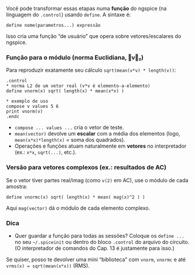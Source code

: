 Você pode transformar essas etapas numa **função** do ngspice (na linguagem do `.control`) usando `define`. A sintaxe é:

```
define nome(parametros...) expressão
```

Isso cria uma função “de usuário” que opera sobre vetores/escalares do ngspice.&#x20;

### Função para o módulo (norma Euclidiana, ‖v‖₂)

Para reproduzir exatamente seu cálculo `sqrt(mean(v*v) * length(v))`:

```spice
.control
* norma L2 de um vetor real (v*v é elemento-a-elemento)
define vnorm(x) sqrt( length(x) * mean(x*x) )

* exemplo de uso
compose v values 5 6
print vnorm(v)
.endc
```

* `compose ... values ...` cria o vetor de teste.&#x20;
* `mean(vector)` devolve um **escalar** com a média dos elementos (logo, `mean(x*x)*length(x)` = soma dos quadrados).&#x20;
* Operações e funções atuam naturalmente em **vetores** no interpretador (ex.: `x*x`, `sqrt(...)`, etc.).&#x20;

### Versão para vetores **complexos** (ex.: resultados de AC)

Se o vetor tiver partes real/imag (como `v(2)` em AC), use o módulo de cada amostra:

```spice
define vnormc(x) sqrt( length(x) * mean( mag(x)^2 ) )
```

Aqui `mag(vector)` dá o módulo de cada elemento complexo.&#x20;

### Dica

* Quer guardar a função para todas as sessões? Coloque os `define ...` no seu `~/.spiceinit` ou dentro do bloco `.control` do arquivo do circuito. (O interpretador de comandos do Cap. 13 é justamente para isso.)&#x20;

Se quiser, posso te devolver uma mini “biblioteca” com `vnorm`, `vnormc` e até `vrms(x) = sqrt(mean(x*x))` (RMS).

